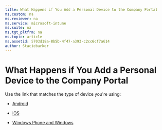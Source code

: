 ```yaml
---
title: What Happens if You Add a Personal Device to the Company Portal
ms.custom: na
ms.reviewer: na
ms.service: microsoft-intune
ms.suite: na
ms.tgt_pltfrm: na
ms.topic: article
ms.assetid: 5703d18a-8b5b-4f47-a393-c2cc6cf7a614
author: Staciebarker
---
```

# What Happens if You Add a Personal Device to the Company Portal
Use the link that matches the type of device you're using:

* [Android](https://technet.microsoft.com/library/mt502762.aspx/#BKMK_andr_what_happs_add)

* [iOS](https://technet.microsoft.com/library/mt598622.aspx#BKMK_ios_what_happ_enroll)

* [Windows Phone and Windows](https://technet.microsoft.com/library/mt427782.aspx#BKMK_what_happns_enroll_all)
